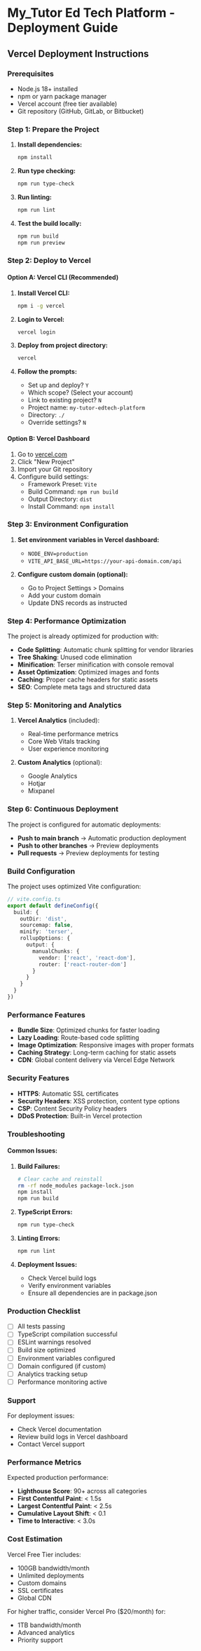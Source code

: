 # My_Tutor Ed Tech Platform - Deployment Guide

## Vercel Deployment Instructions

### Prerequisites
- Node.js 18+ installed
- npm or yarn package manager
- Vercel account (free tier available)
- Git repository (GitHub, GitLab, or Bitbucket)

### Step 1: Prepare the Project

1. **Install dependencies:**
   ```bash
   npm install
   ```

2. **Run type checking:**
   ```bash
   npm run type-check
   ```

3. **Run linting:**
   ```bash
   npm run lint
   ```

4. **Test the build locally:**
   ```bash
   npm run build
   npm run preview
   ```

### Step 2: Deploy to Vercel

#### Option A: Vercel CLI (Recommended)
1. **Install Vercel CLI:**
   ```bash
   npm i -g vercel
   ```

2. **Login to Vercel:**
   ```bash
   vercel login
   ```

3. **Deploy from project directory:**
   ```bash
   vercel
   ```

4. **Follow the prompts:**
   - Set up and deploy? `Y`
   - Which scope? (Select your account)
   - Link to existing project? `N`
   - Project name: `my-tutor-edtech-platform`
   - Directory: `./`
   - Override settings? `N`

#### Option B: Vercel Dashboard
1. Go to [vercel.com](https://vercel.com)
2. Click "New Project"
3. Import your Git repository
4. Configure build settings:
   - Framework Preset: `Vite`
   - Build Command: `npm run build`
   - Output Directory: `dist`
   - Install Command: `npm install`

### Step 3: Environment Configuration

1. **Set environment variables in Vercel dashboard:**
   - `NODE_ENV=production`
   - `VITE_API_BASE_URL=https://your-api-domain.com/api`

2. **Configure custom domain (optional):**
   - Go to Project Settings > Domains
   - Add your custom domain
   - Update DNS records as instructed

### Step 4: Performance Optimization

The project is already optimized for production with:

- **Code Splitting**: Automatic chunk splitting for vendor libraries
- **Tree Shaking**: Unused code elimination
- **Minification**: Terser minification with console removal
- **Asset Optimization**: Optimized images and fonts
- **Caching**: Proper cache headers for static assets
- **SEO**: Complete meta tags and structured data

### Step 5: Monitoring and Analytics

1. **Vercel Analytics** (included):
   - Real-time performance metrics
   - Core Web Vitals tracking
   - User experience monitoring

2. **Custom Analytics** (optional):
   - Google Analytics
   - Hotjar
   - Mixpanel

### Step 6: Continuous Deployment

The project is configured for automatic deployments:

- **Push to main branch** → Automatic production deployment
- **Push to other branches** → Preview deployments
- **Pull requests** → Preview deployments for testing

### Build Configuration

The project uses optimized Vite configuration:

```typescript
// vite.config.ts
export default defineConfig({
  build: {
    outDir: 'dist',
    sourcemap: false,
    minify: 'terser',
    rollupOptions: {
      output: {
        manualChunks: {
          vendor: ['react', 'react-dom'],
          router: ['react-router-dom']
        }
      }
    }
  }
})
```

### Performance Features

- **Bundle Size**: Optimized chunks for faster loading
- **Lazy Loading**: Route-based code splitting
- **Image Optimization**: Responsive images with proper formats
- **Caching Strategy**: Long-term caching for static assets
- **CDN**: Global content delivery via Vercel Edge Network

### Security Features

- **HTTPS**: Automatic SSL certificates
- **Security Headers**: XSS protection, content type options
- **CSP**: Content Security Policy headers
- **DDoS Protection**: Built-in Vercel protection

### Troubleshooting

#### Common Issues:

1. **Build Failures:**
   ```bash
   # Clear cache and reinstall
   rm -rf node_modules package-lock.json
   npm install
   npm run build
   ```

2. **TypeScript Errors:**
   ```bash
   npm run type-check
   ```

3. **Linting Errors:**
   ```bash
   npm run lint
   ```

4. **Deployment Issues:**
   - Check Vercel build logs
   - Verify environment variables
   - Ensure all dependencies are in package.json

### Production Checklist

- [ ] All tests passing
- [ ] TypeScript compilation successful
- [ ] ESLint warnings resolved
- [ ] Build size optimized
- [ ] Environment variables configured
- [ ] Domain configured (if custom)
- [ ] Analytics tracking setup
- [ ] Performance monitoring active

### Support

For deployment issues:
- Check Vercel documentation
- Review build logs in Vercel dashboard
- Contact Vercel support

### Performance Metrics

Expected production performance:
- **Lighthouse Score**: 90+ across all categories
- **First Contentful Paint**: < 1.5s
- **Largest Contentful Paint**: < 2.5s
- **Cumulative Layout Shift**: < 0.1
- **Time to Interactive**: < 3.0s

### Cost Estimation

Vercel Free Tier includes:
- 100GB bandwidth/month
- Unlimited deployments
- Custom domains
- SSL certificates
- Global CDN

For higher traffic, consider Vercel Pro ($20/month) for:
- 1TB bandwidth/month
- Advanced analytics
- Priority support
